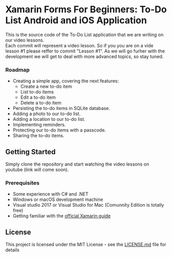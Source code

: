 # Xamarin Forms For Beginners: To-Do List Android and iOS Application

This is the source code of the To-Do List application that we are writing on our video lessons.<br/>
Each commit will represent a video lesson. So if you you are on a vide lesson #1 please reffer to commit "Lesson #1".
As we will go furher with the development we will get to deal with more advanced topics, so stay tuned.

### Roadmap
* Creating a simple app, covering the next features:
  * Create a new to-do item
  * List to-do items
  * Edit a to-do item
  * Delete a to-do item
* Persisting the to-do items in SQLite database.
* Adding a photo to our to-do list.
* Adding a location to our to-do list.
* Implementing reminders.
* Protecting our to-do items with a passcode.
* Sharing the to-do items.


## Getting Started

Simply clone the repository and start watching the video lessons on youtube (link will come soon).

### Prerequisites

- Some experience with C# and .NET
- Windows or macOS development machine
- Visual studio 2017 or Visual Studio for Mac (Comunnity Edition is totally free)
- Getting familiar with the [official Xamarin guide](https://developer.xamarin.com/guides/cross-platform/getting_started/)

## License

This project is licensed under the MIT License - see the [LICENSE.md](LICENSE.md) file for details
